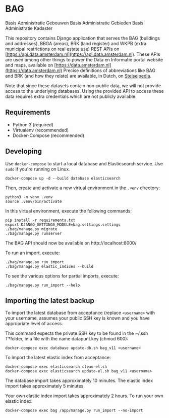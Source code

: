 
BAG
============

Basis Administratie Gebouwen
Basis Administratie Gebieden
Basis Administratie Kadaster

This repository contains Django application that serves the BAG (buildings and
addresses), BBGA (areas), BRK (land register) and WKPB (extra municipal
restrictions on real estate use) REST APIs on
[https://api.data.amsterdam.nl](https://api.data.amsterdam.nl).
These APIs are used among other things to power the Data en Informatie portal website
and maps, available on [https://data.amsterdam.nl](https://data.amsterdam.nl)
Precise definitions of abbreviations like BAG and BRK (and how they relate) are
available, in Dutch, on [Stelselpedia](https://www.amsterdam.nl/stelselpedia/).

Note that since these datasets contain non-public data, we will not provide
access to the underlying databases. Using the provided API to access these data
requires extra credentials which are not publicly available.


Requirements
------------

* Python 3 (required)
* Virtualenv (recommended)
* Docker-Compose (recommended)


Developing
----------

Use `docker-compose` to start a local database and Elasticsearch service. Use
`sudo` if you're running on Linux.

	docker-compose up -d --build database elasticsearch

Then, create and activate a new virtual environment in the `.venv` directory:

	python3 -m venv .venv
	source .venv/bin/activate

In this virtual environment, execute the following commands:

	pip install -r requirements.txt
	export DJANGO_SETTINGS_MODULE=bag.settings.settings
	./bag/manage.py migrate
	./bag/manage.py runserver

The BAG API should now be available on http://localhost:8000/

To run an import, execute:

	./bag/manage.py run_import
	./bag/manage.py elastic_indices --build

To see the various options for partial imports, execute:

	./bag/manage.py run_import --help


Importing the latest backup
---------------------------

To import the latest database from acceptance (replace `<username>` with your
username, assumes your public SSH key is known and you have appropriate level of access.

This command expects the private SSH key to be found in the ~/.ssh T†folder,
in a file with the name datapunt.key (chmod 600):

    docker-compose exec database update-db.sh bag_v11 <username>

To import the latest elastic index from acceptance:

	docker-compose exec elasticsearch clean-el.sh
	docker-compose exec elasticsearch update-el.sh bag_v11 <username>

The database import takes approximately 10 minutes.
The elastic index import takes approximately 5 minutes.

Your own elastic index import takes approximately 2 hours.
To run your own elastic index:

    docker-compose exec bag /app/manage.py run_import --no-import

